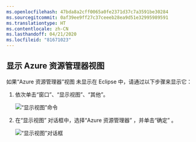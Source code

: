 ```yaml
---
ms.openlocfilehash: 47bda8a2cff0065a0fe2371d37c7a3591be30284
ms.sourcegitcommit: 0af39ee9ff27c37ceeeb28ea9d51e32995989591
ms.translationtype: HT
ms.contentlocale: zh-CN
ms.lasthandoff: 04/21/2020
ms.locfileid: "81671023"
---
```

## <a name="displaying-the-azure-explorer-view"></a>显示 Azure 资源管理器视图

如果“Azure 资源管理器”视图  未显示在 Eclipse 中，请通过以下步骤来显示它：

1. 依次单击“窗口”、“显示视图”、“其他”。   

   ![“显示视图”命令](../media/show-azure-explorer/show-az-exp-01.png)

2. 在“显示视图”  对话框中，选择“Azure 资源管理器”  ，并单击“确定”  。

   ![“显示视图”对话框](../media/show-azure-explorer/show-az-exp-02.png)


